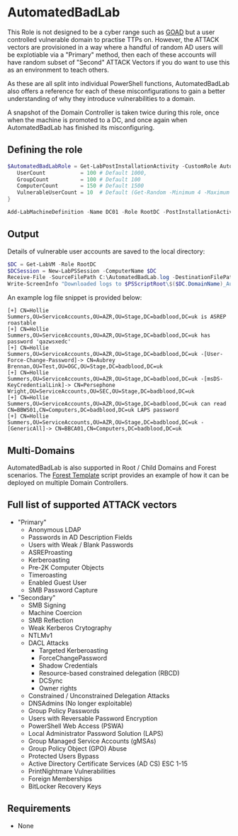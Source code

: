 # AutomatedBadLab

This Role is not designed to be a cyber range such as [GOAD](https://github.com/Orange-Cyberdefense/GOAD) but a user controlled vulnerable domain to practise TTPs on. However, the ATTACK vectors are provisioned in a way where a handful of random AD users will be explotiable via a "Primary" method, then each of these accounts will have random subset of "Second" ATTACK Vectors if you do want to use this as an environment to teach others. 

As these are all split into individual PowerShell functions, AutomatedBadLab also offers a reference for each of these misconfigurations to gain a better understanding of why they introduce vulnerabilities to a domain.

A snapshot of the Domain Controller is taken twice during this role, once when the machine is promoted to a DC, and once again when AutomatedBadLab has finished its misconfiguring.

## Defining the role

``` PowerShell
$AutomatedBadLabRole = Get-LabPostInstallationActivity -CustomRole AutomatedBadLab -Properties @{
   UserCount           = 100 # Default 1000,
   GroupCount          = 100 # Default 100
   ComputerCount       = 150 # Default 1500
   VulnerableUserCount = 10  # Default (Get-Random -Minimum 4 -Maximum 11)
}

Add-LabMachineDefinition -Name DC01 -Role RootDC -PostInstallationActivity $AutomatedBadLabRole
```

## Output

Details of vulnerable user accounts are saved to the local directory:
``` PowerShell
$DC = Get-LabVM -Role RootDC
$DCSession = New-LabPSSession -ComputerName $DC
Receive-File -SourceFilePath C:\AutomatedBadLab.log -DestinationFilePath ".\$($DC.DomainName)_AutomatedBadLab.log" -Session $DCSession
Write-ScreenInfo "Downloaded logs to $PSScriptRoot\$($DC.DomainName)_AutomatedBadLab.log"
```

An example log file snippet is provided below:
```
[+] CN=Hollie Summers,OU=ServiceAccounts,OU=AZR,OU=Stage,DC=badblood,DC=uk is ASREP roastable
[+] CN=Hollie Summers,OU=ServiceAccounts,OU=AZR,OU=Stage,DC=badblood,DC=uk has password 'qazwsxedc'
[+] CN=Hollie Summers,OU=ServiceAccounts,OU=AZR,OU=Stage,DC=badblood,DC=uk -[User-Force-Change-Password]-> CN=Aubrey Brennan,OU=Test,OU=OGC,OU=Stage,DC=badblood,DC=uk
[+] CN=Hollie Summers,OU=ServiceAccounts,OU=AZR,OU=Stage,DC=badblood,DC=uk -[msDS-KeyCredentialLink]-> CN=Persephone Wright,OU=ServiceAccounts,OU=SEC,OU=Stage,DC=badblood,DC=uk
[+] CN=Hollie Summers,OU=ServiceAccounts,OU=AZR,OU=Stage,DC=badblood,DC=uk can read CN=BBWS01,CN=Computers,DC=badblood,DC=uk LAPS password
[+] CN=Hollie Summers,OU=ServiceAccounts,OU=AZR,OU=Stage,DC=badblood,DC=uk -[GenericAll]-> CN=BBCA01,CN=Computers,DC=badblood,DC=uk
```

## Multi-Domains 
AutomatedBadLab is also supported in Root / Child Domains and Forest scenarios. The [Forest Template](../../Labs/1.%20Template%20Forest.ps1) script provides an example of how it can be deployed on multiple Domain Controllers. 

## Full list of supported ATTACK vectors
- "Primary"
    - Anonymous LDAP
    - Passwords in AD Description Fields
    - Users with Weak / Blank Passwords
    - ASREProasting
    - Kerberoasting
    - Pre-2K Computer Objects
    - Timeroasting
    - Enabled Guest User
    - SMB Password Capture
- "Secondary"
    - SMB Signing
    - Machine Coercion
    - SMB Reflection 
    - Weak Kerberos Crytography
    - NTLMv1
    - DACL Attacks
        - Targeted Kerberoasting
        - ForceChangePassword
        - Shadow Credentials
        - Resource-based constrained delegation (RBCD)
        - DCSync
        - Owner rights
    - Constrained / Unconstrained Delegation Attacks
    - DNSAdmins (No longer exploitable)
    - Group Policy Passwords
    - Users with Reversable Password Encryption
    - PowerShell Web Access (PSWA)
    - Local Administrator Password Solution (LAPS)
    - Group Managed Service Accounts (gMSAs)
    - Group Policy Object (GPO) Abuse
    - Protected Users Bypass
    - Active Directory Certificate Services (AD CS) ESC 1-15
    - PrintNightmare Vulnerabilities
    - Foreign Memberships
    - BitLocker Recovery Keys

## Requirements
- None
